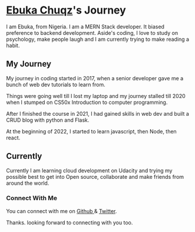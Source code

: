 # [Ebuka Chuqz](https://github.com/Ebukachuqz)'s Journey

I am Ebuka, from Nigeria. I am a MERN Stack developer. It biased preference to backend development.
Aside's coding, I love to study on psychology, make people laugh and I am currently trying to make reading a habit.

## My Journey
My journey in coding started in 2017, when a senior developer gave me a bunch of web dev tutorials to learn from. 

Things were going well till I lost my laptop and my journey stalled till 2020 when I stumped on CS50x Introduction to computer programming.

After I finished the course in 2021, I had gained skills in web dev and built a CRUD blog with python and Flask.

At the beginning of 2022, I started to learn javascript, then Node, then react.

## Currently

Currently I am learning cloud development on Udacity and trying my possible best to get into Open source, collaborate and make friends from around the world.

### Connect With Me

You can connect with me on
[Github ](https://github.com/Ebukachuqz/) & [Twitter](https://twitter.com/EbukaChuqz).


Thanks. looking forward to connecting with you too.
